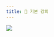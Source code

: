 ```yaml
---
title: 📁 기본 강의
---
```

![](https://blog.kakaocdn.net/dn/cRRM4V/btr49SQ4S8R/ThvzzntF0z2SWsUKmJhKMk/img.png)